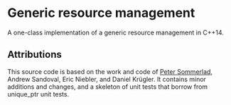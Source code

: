 Generic resource management
===========================

A one-class implementation of a generic resource management in C++14.

Attributions
------------

This source code is based on the work and code of [Peter
Sommerlad](http://tinyurl.com/hpzgalw), Andrew Sandoval, Eric Niebler, and
Daniel Krügler. It contains minor additions and changes, and a skeleton
of unit tests that borrow from unique_ptr unit tests.
